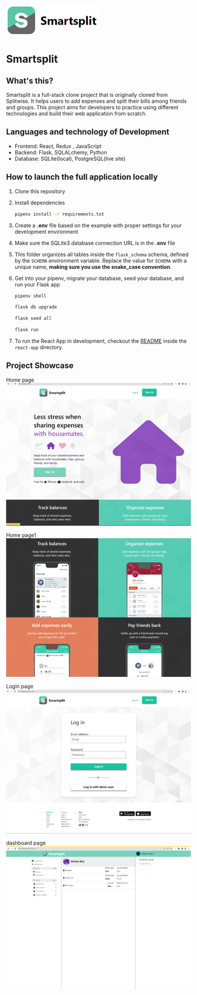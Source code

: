 ![logo](./react-app/src/assets/logo.png)
# Smartsplit

## What's this?
Smartsplit is a full-stack clone project that is originally cloned from Splitwise. It helps users to add expenses and split their bills among friends and groups. This project aims for developers to practice using different technologies and build their web application from scratch.


## Languages and technology of Development
- Frontend: React, Redux , JavaScript
- Backend: Flask, SQLALchemy, Python
- Database: SQLite(local), PostgreSQL(live site)



## How to launch the full application locally
1. Clone this repository

2. Install dependencies

      ```bash
      pipenv install -r requirements.txt
      ```

3. Create a **.env** file based on the example with proper settings for your
   development environment

4. Make sure the SQLite3 database connection URL is in the **.env** file

5. This folder organizes all tables inside the `flask_schema` schema, defined
   by the `SCHEMA` environment variable.  Replace the value for
   `SCHEMA` with a unique name, **making sure you use the snake_case
   convention**.

6. Get into your pipenv, migrate your database, seed your database, and run your Flask app

   ```bash
   pipenv shell
   ```

   ```bash
   flask db upgrade
   ```

   ```bash
   flask seed all
   ```

   ```bash
   flask run
   ```

7. To run the React App in development, checkout the [README](./react-app/README.md) inside the `react-app` directory.

## Project Showcase
Home page
![Home page 1](./react-app/src/assets/home1.png)

Home page1
![Home page 2](./react-app/src/assets/home.png)

Login page
![Login page](./react-app/src/assets/loginpage.png)

dashboard page
![dashboard page](./react-app/src/assets/dashboard1.png)

